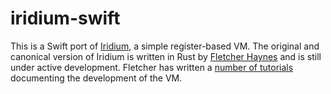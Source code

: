 # iridium-swift

This is a Swift port of [Iridium](https://gitlab.com/subnetzero/iridium/tree/master), a simple register-based VM. The original and canonical version of Iridium is written in Rust by [Fletcher Haynes](https://blog.subnetzero.io) and is still under active development. Fletcher has written a [number of tutorials](https://blog.subnetzero.io/project/iridium-vm/) documenting the development of the VM.
